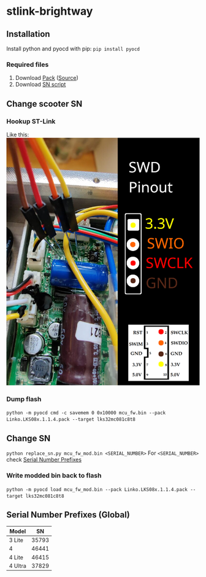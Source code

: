 # stlink-brightway

## Installation
Install python and pyocd with pip: `pip install pyocd`

### Required files
1. Download [Pack](Linko.LKS08x.1.1.4.pack) ([Source](https://www.lksmcu.com/static/upload/file/20230113/Linko.LKS08x_v1.14.zip))
1. Download [SN script](replace_sn.py)

## Change scooter SN

### Hookup ST-Link
Like this:
![image](swd_pinout.png)

### Dump flash
`python -m pyocd cmd -c savemem 0 0x10000 mcu_fw.bin --pack Linko.LKS08x.1.1.4.pack --target lks32mc081c8t8`

## Change SN
`python replace_sn.py mcu_fw_mod.bin <SERIAL_NUMBER>`
For `<SERIAL_NUMBER>` check [Serial Number Prefixes](#serial-number-prefixes)

### Write modded bin back to flash
`python -m pyocd load mcu_fw_mod.bin --pack Linko.LKS08x.1.1.4.pack --target lks32mc081c8t8`

## Serial Number Prefixes (Global)
| Model | SN |
| --- | --- |
| 3 Lite | 35793 |
| 4 | 46441 |
| 4 Lite | 46415 |
| 4 Ultra | 37829 |
